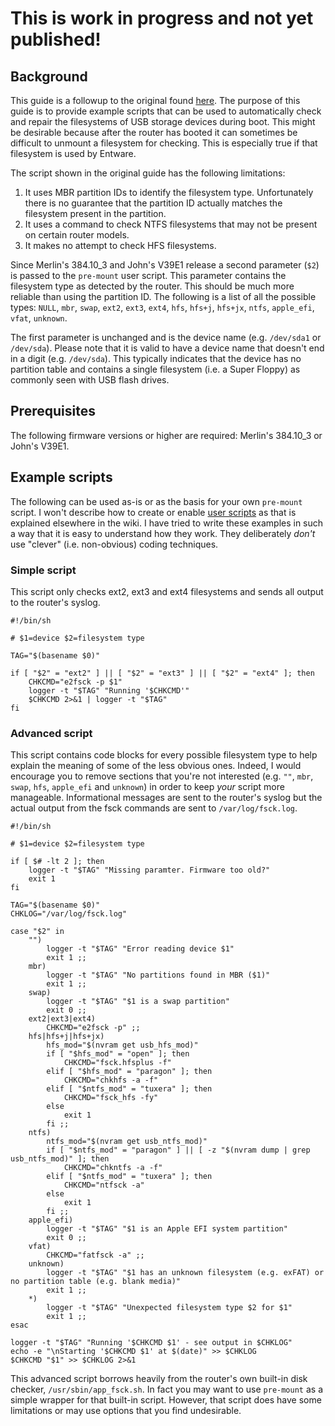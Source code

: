 # This is work in progress and not yet published!

## Background
This guide is a followup to the original found [here](https://github.com/RMerl/asuswrt-merlin/wiki/USB-Disk-Check-at-Boot). The purpose of this guide is to provide example scripts that can be used to automatically check and repair the filesystems of USB storage devices during boot. This might be desirable because after the router has booted it can sometimes be difficult to unmount a filesystem for checking. This is especially true if that filesystem is used by Entware.

The script shown in the original guide has the following limitations:
1. It uses MBR partition IDs to identify the filesystem type. Unfortunately there is no guarantee that the partition ID actually matches the filesystem present in the partition.
2. It uses a command to check NTFS filesystems that may not be present on certain router models.
3. It makes no attempt to check HFS filesystems.

Since Merlin's 384.10_3 and John's V39E1 release a second parameter (`$2`) is passed to the `pre-mount` user script. This parameter contains the filesystem type as detected by the router. This should be much more reliable than using the partition ID. The following is a list of all the possible types: `NULL`, `mbr`, `swap`, `ext2`, `ext3`, `ext4`, `hfs`, `hfs+j`, `hfs+jx`, `ntfs`, `apple_efi`, `vfat`, `unknown`.

The first parameter is unchanged and is the device name (e.g. `/dev/sda1` or `/dev/sda`). Please note that it is valid to have a device name that doesn't end in a digit (e.g. `/dev/sda`). This typically indicates that the device has no partition table and contains a single filesystem (i.e. a Super Floppy) as commonly seen with USB flash drives.
## Prerequisites
The following firmware versions or higher are required: Merlin's 384.10_3 or John's V39E1.
## Example scripts

The following can be used as-is or as the basis for your own `pre-mount` script. I won't describe how to create or enable [user scripts](https://github.com/RMerl/asuswrt-merlin/wiki/User-scripts) as that is explained elsewhere in the wiki. I have tried to write these examples in such a way that it is easy to understand how they work. They deliberately _don't_ use "clever" (i.e. non-obvious) coding techniques.
### Simple script
This script only checks ext2, ext3 and ext4 filesystems and sends all output to the router's syslog.

    #!/bin/sh

    # $1=device $2=filesystem type

    TAG="$(basename $0)"

    if [ "$2" = "ext2" ] || [ "$2" = "ext3" ] || [ "$2" = "ext4" ]; then
        CHKCMD="e2fsck -p $1"
        logger -t "$TAG" "Running '$CHKCMD'"
        $CHKCMD 2>&1 | logger -t "$TAG"
    fi

### Advanced script
This script contains code blocks for every possible filesystem type to help explain the meaning of some of the less obvious ones. Indeed, I would encourage you to remove sections that you're not interested (e.g. `""`, `mbr`, `swap`, `hfs`, `apple_efi` and `unknown`) in order to keep _your_ script more manageable. Informational messages are sent to the router's syslog but the actual output from the fsck commands are sent to `/var/log/fsck.log`.

    #!/bin/sh

    # $1=device $2=filesystem type

    if [ $# -lt 2 ]; then
        logger -t "$TAG" "Missing paramter. Firmware too old?"
        exit 1
    fi

    TAG="$(basename $0)"
    CHKLOG="/var/log/fsck.log"

    case "$2" in
        "")
            logger -t "$TAG" "Error reading device $1"
            exit 1 ;;
        mbr)
            logger -t "$TAG" "No partitions found in MBR ($1)"
            exit 1 ;;
        swap)
            logger -t "$TAG" "$1 is a swap partition"
            exit 0 ;;
        ext2|ext3|ext4)
            CHKCMD="e2fsck -p" ;;
        hfs|hfs+j|hfs+jx)
            hfs_mod="$(nvram get usb_hfs_mod)"
            if [ "$hfs_mod" = "open" ]; then
                CHKCMD="fsck.hfsplus -f"
            elif [ "$hfs_mod" = "paragon" ]; then
                CHKCMD="chkhfs -a -f"
            elif [ "$ntfs_mod" = "tuxera" ]; then
                CHKCMD="fsck_hfs -fy"
            else
                exit 1
            fi ;;
        ntfs)
            ntfs_mod="$(nvram get usb_ntfs_mod)"
            if [ "$ntfs_mod" = "paragon" ] || [ -z "$(nvram dump | grep usb_ntfs_mod)" ]; then
                CHKCMD="chkntfs -a -f"
            elif [ "$ntfs_mod" = "tuxera" ]; then
                CHKCMD="ntfsck -a"
            else
                exit 1
            fi ;;
        apple_efi)
            logger -t "$TAG" "$1 is an Apple EFI system partition"
            exit 0 ;;
        vfat)
            CHKCMD="fatfsck -a" ;;
        unknown)
            logger -t "$TAG" "$1 has an unknown filesystem (e.g. exFAT) or no partition table (e.g. blank media)"
            exit 1 ;;
        *)
            logger -t "$TAG" "Unexpected filesystem type $2 for $1"
            exit 1 ;;
    esac

    logger -t "$TAG" "Running '$CHKCMD $1' - see output in $CHKLOG"
    echo -e "\nStarting '$CHKCMD $1' at $(date)" >> $CHKLOG
    $CHKCMD "$1" >> $CHKLOG 2>&1

This advanced script borrows heavily from the router's own built-in disk checker, `/usr/sbin/app_fsck.sh`. In fact you may want to use `pre-mount` as a simple wrapper for that built-in script. However, that script does have some limitations or may use options that you find undesirable.
